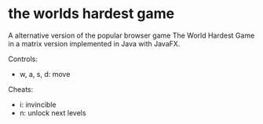 # the worlds hardest game
A alternative version of the popular browser game The World Hardest Game in a matrix version implemented in Java with JavaFX.

Controls:
- w, a, s, d: move

Cheats: 
- i: invincible
- n: unlock next levels 
